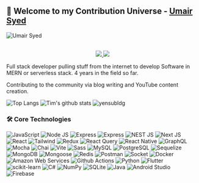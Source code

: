 ## 👋 Welcome to my Contribution Universe  - [Umair Syed](https://github.com/umairian)


![Umair Syed](https://readme-typing-svg.demolab.com/?font=Consolas&weight=600&pause=1000&color=F58A02&center=true&vCenter=true&width=435&lines=Full+Stack+Polyglot+Developer)


<p align="center"><br/>
 <a href="https://www.linkedin.com/in/umairian/">
  <img src="https://img.shields.io/badge/linkedin-Umair%20Syed-blue?style=flat-square&logo=linkedin">
 </a>
 <a href="mailto:itsumairsyed@gmail.com">
  <img src="https://img.shields.io/badge/Email-itsumairsyed%40gmail.com-red?style=flat-square&logo=gmail&logoColor=white">
 </a>
</p>

Full stack developer pulling stuff from the internet to develop Software in MERN or serverless stack. 4 years in the field so far.

Contributing to the community via blog writing and YouTube content creation.
<br>
<!-- https://github.com/anuraghazra/github-readme-stats -->
![Top Langs](https://github-readme-stats.vercel.app/api/top-langs/?username=umairian&theme=tokyonight&count_private=true&langs_count=8&layout=compact&hide=ASP.NET,ShaderLab,c,Jupyter%20Notebook,Ada)
![Tim's github stats](https://github-readme-stats.vercel.app/api/?username=umairian&show_icons=true&theme=tokyonight&count_private=true&hide_rank=true&line_height=24) <!--&hide=contribs -->
<img src="https://github-readme-streak-stats.herokuapp.com/?user=umairian&theme=react&hide_border=false" alt="yensubldg" />
<br>

### 🛠️ Core Technologies
<!-- https://github.com/simple-icons/simple-icons/blob/develop/slugs.md -->
![JavaScript](https://img.shields.io/badge/-JavaScript-black?style=flat-square&logo=javascript) 
![Node JS](https://img.shields.io/badge/-Node_JS-black?style=for-the-badge&logo=nodedotjs) 
![Express](https://img.shields.io/badge/-Express-black?style=flat-square&logo=express) 
![Express](https://img.shields.io/badge/-Express-black?style=flat-square&logo=nestjs) 
![NEST JS](https://img.shields.io/badge/-Nest_JS-black?style=flat-square&logo=typescript)
![Next JS](https://img.shields.io/badge/-Next_JS-black?style=for-the-badge&logo=nextdotjs) 
![React](https://img.shields.io/badge/-React%20JS-black?style=flat-square&logo=react)
![Tailwind](https://img.shields.io/badge/-Tailwind%20CSS-black?style=flat-square&logo=tailwindcss)
![Redux](https://img.shields.io/badge/-React%20Redux-black?style=flat-square&logo=redux) 
![React Query](https://img.shields.io/badge/-React%20Query-black?style=flat-square&logo=reactquery) 
![React Native](https://img.shields.io/badge/-React%20Native-black?style=flat-square&logo=react)
![GraphQL](https://img.shields.io/badge/-Graph%20QL-black?style=flat-square&logo=graphq) 
![Mocha](https://img.shields.io/badge/-Mocha-black?style=flat-square&logo=mocha) 
![Chai](https://img.shields.io/badge/-Chai-black?style=flat-square&logo=chai) 
![Vite](https://img.shields.io/badge/-Vite-black?style=flat-square&logo=vite) 
![Sass](https://img.shields.io/badge/-Sass-black?style=flat-square&logo=sass)
![MySQL](https://img.shields.io/badge/-MySQL-black?style=flat-square&logo=mysql)
![PostgreSQL](https://img.shields.io/badge/-PostgreSQL-black?style=flat-square&logo=postgresql)
![Sequelize](https://img.shields.io/badge/-Sequelize-black?style=flat-square&logo=sequelize)
![MongoDB](https://img.shields.io/badge/-MongoDB-black?style=flat-square&logo=mongodb)
![Mongoose](https://img.shields.io/badge/-Mongoose-black?style=flat-square&logo=mongoose)
![Redis](https://img.shields.io/badge/-Redis-black?style=flat-square&logo=redis)
![Postman](https://img.shields.io/badge/-Postman-black?style=flat-square&logo=postman)
![Socket](https://img.shields.io/badge/-Socket.io-black?style=flat-square&logo=socketdotio)
![Docker](https://img.shields.io/badge/-Docker-black?style=flat-square&logo=docker)
![Amazon Web Services](https://img.shields.io/badge/-Amazon%20Web%20Services-black?style=flat-square&logo=amazonaws)
![Github Actions](https://img.shields.io/badge/-GitHub%20Actions-black?style=flat-square&logo=githubactions)
![Python](https://img.shields.io/badge/-Python-black?style=flat-square&logo=python) 
![Flutter](https://img.shields.io/badge/-Flutter-black?style=flat-square&logo=flutter) 
![scikit-learn](https://img.shields.io/badge/-scikit%20learn-black?style=flat-square&logo=scikitlearn)
![C#](https://img.shields.io/badge/-C%23-black?style=flat-square&logo=csharp) 
![NumPy](https://img.shields.io/badge/-NumPy-black?style=flat-square&logo=numpy) 
![SQLite](https://img.shields.io/badge/-SQLite-black?style=flat-square&logo=sqlite) 
![Java](https://img.shields.io/badge/-Java-black?style=flat-square&logo=java&logoColor=red) 
![Android Studio](https://img.shields.io/badge/-Android%20Studio-black?style=flat-square&logo=androidstudio) 
![Firebase](https://img.shields.io/badge/-Firebase-black?style=flat-square&logo=firebase) 

<!--
**umairian/umairian** is a ✨ _special_ ✨ repository because its `README.md` (this file) appears on your GitHub profile.

Here are some ideas to get you started:

- 🔭 I’m currently working on ...
- 🌱 I’m currently learning ...
- 👯 I’m looking to collaborate on ...
- 🤔 I’m looking for help with ...
- 💬 Ask me about ...
- 📫 How to reach me: ...
- 😄 Pronouns: ...
- ⚡ Fun fact: ...
-->
